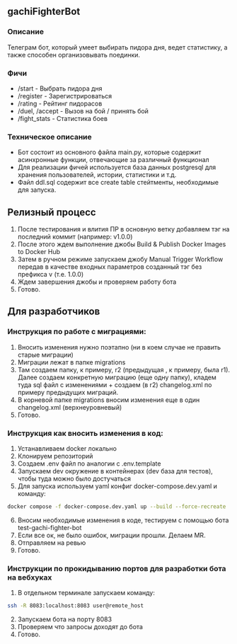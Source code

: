 ## gachiFighterBot

### Описание
Телеграм бот, который умеет выбирать пидора дня, ведет статистику, а также способен организовывать поединки. 

### Фичи
- /start - Выбрать пидора дня
- /register - Зарегистрироваться
- /rating - Рейтинг пидорасов
- /duel, /accept - Вызов на бой / принять бой
- /fight_stats - Статистика боев

### Техническое описание
- Бот состоит из основного файла main.py, которые содержит асинхронные функции, отвечающие за различный функционал
- Для реализации фичей используется база данных postgresql для хранения пользователей, истории, статистики и т.д. 
- Файл ddl.sql содержит все create table стейтменты, необходимые для запуска.

## Релизный процесс
1) После тестирования и влития ПР в основную ветку добавляем тэг на последний коммит (например: v1.0.0)
2) После этого ждем выполнение джобы Build & Publish Docker Images to Docker Hub
3) Затем в ручном режиме запускаем джобу Manual Trigger Workflow передав в качестве входных параметров созданный тэг без префикса v (т.е. 1.0.0)
4) Ждем завершения джобы и проверяем работу бота
5) Готово.

## Для разработчиков
### Инструкция по работе с миграциями:
1) Вносить изменения нужно поэтапно (ни в коем случае не править старые миграции)
2) Миграции лежат в папке migrations
3) Там создаем папку, к примеру, r2 (предыдущая , к примеру, была r1). Далее создаем конкретную миграцию (еще одну папку), кладем туда sql файл с изменениями + создаем (в r2) changelog.xml по примеру предыдущих миграций.
4) В корневой папке migrations вносим изменения еще в один changelog.xml (верхнеуровневый)
5) Готово. 

### Инструкция как вносить изменения в код:
1) Устанавливаем docker локально
2) Клонируем репозиторий
3) Создаем .env файл по аналогии с .env.template
4) Запускаем dev окружение в контейнерах (dev база для тестов), чтобы туда можно было достучаться
5) Для запуска используем yaml конфиг docker-compose.dev.yaml и команду:
```sh
docker compose -f docker-compose.dev.yaml up --build --force-recreate
```
6) Вносим необходимые изменения в коде, тестируем с помощью бота test-gachi-fighter-bot
7) Если все ок, не было ошибок, миграции прошли. Делаем MR.
8) Отправляем на ревью
9) Готово.

### Инструкции по прокидыванию портов для разработки бота на вебхуках
1) В отдельном терминале запускаем команду:
```sh
ssh -R 8083:localhost:8083 user@remote_host
```
2) Запускаем бота на порту 8083
3) Проверяем что запросы доходят до бота
4) Готово.

